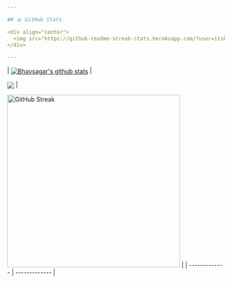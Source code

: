 ```yaml
---

## 📊 GitHub Stats

<div align="center">
  <img src="https://github-readme-streak-stats.herokuapp.com/?user=itsbhavsagar&theme=calm&hide_border=true" alt="GitHub Streak" width="400" />
</div>

---
```


| <a href="https://github.com/itsbhavsagar/github-readme-stats"><img align="center" src="https://github-readme-stats.vercel.app/api?username=itsbhavsagar&show_icons=true&include_all_commits=true&theme=buefy&hide_border=true" alt="Bhavsagar's github stats" /></a> | 

<a href="https://github.com/itsbhavsagar/github-readme-stats"><img align="center" src="https://github-readme-stats.vercel.app/api/top-langs/?username=itsbhavsagar&layout=compact&theme=buefy&hide_border=true" /></a> | 

 <a href = "https://github.com/itsbhavsagar/github-readme-stats"><img src="https://github-readme-streak-stats.herokuapp.com/?user=itsbhavsagar&theme=buefy&hide_border=true" alt="GitHub Streak" width="400" /></a>  |
| ------------- | ------------- |
